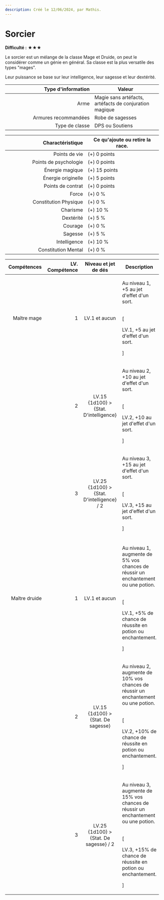 ```yaml
---
description: Créé le 12/06/2024, par Mathis.
---
```


# Sorcier

**Difficulté :** ★★★



Le sorcier est un mélange de la classe Mage et Druide, on peut le considérer comme un génie en général. Sa classe est la plus versatile des types "mages".

Leur puissance se base sur leur intelligence, leur sagesse et leur dextérité.

<table><thead><tr><th width="269" align="right">Type d'information</th><th>Valeur</th></tr></thead><tbody><tr><td align="right">Arme</td><td>Magie sans artéfacts, artéfacts de conjuration magique</td></tr><tr><td align="right">Armures recommandées</td><td>Robe de sagesses</td></tr><tr><td align="right">Type de classe</td><td>DPS ou Soutiens</td></tr></tbody></table>

<table><thead><tr><th width="247" align="right">Charactéristique</th><th>Ce qu'ajoute ou retire la race.</th></tr></thead><tbody><tr><td align="right">Points de vie</td><td>(+) 0 points</td></tr><tr><td align="right">Points de psychologie</td><td>(+) 0 points</td></tr><tr><td align="right">Énergie magique</td><td>(+) 15 points</td></tr><tr><td align="right">Énergie originelle</td><td>(+) 5 points</td></tr><tr><td align="right">Points de contrat</td><td>(+) 0 points</td></tr><tr><td align="right">Force</td><td>(+) 0 %</td></tr><tr><td align="right">Constitution Physique</td><td>(+) 0 %</td></tr><tr><td align="right">Charisme</td><td>(+) 10 %</td></tr><tr><td align="right">Dextérité</td><td>(+) 5 %</td></tr><tr><td align="right">Courage</td><td>(+) 0 %</td></tr><tr><td align="right">Sagesse</td><td>(+) 5 %</td></tr><tr><td align="right">Intelligence</td><td>(+) 10 %</td></tr><tr><td align="right">Constitution Mental</td><td>(+) 0 %</td></tr></tbody></table>

<table><thead><tr><th width="160" align="right">Compétences</th><th width="153" align="right">LV. Compétence</th><th width="179" align="center">Niveau et jet de dés</th><th>Description</th></tr></thead><tbody><tr><td align="right">Maître mage</td><td align="right">1</td><td align="center">LV.1 et aucun</td><td><p>Au niveau 1, +5 au jet d'effet d'un sort.</p><p><br>[</p><p>LV.1, +5 au jet d'effet d'un sort.</p><p>]</p></td></tr><tr><td align="right"></td><td align="right">2</td><td align="center">LV.15<br>{1d100} > {Stat. D'intelligence}</td><td><p>Au niveau 2, +10 au jet d'effet d'un sort.</p><p><br>[</p><p>LV.2, +10 au jet d'effet d'un sort.</p><p>]</p></td></tr><tr><td align="right"></td><td align="right">3</td><td align="center">LV.25<br>{1d100} > {Stat. D'intelligence} / 2</td><td><p>Au niveau 3, +15 au jet d'effet d'un sort.</p><p><br>[</p><p>LV.3, +15 au jet d'effet d'un sort.</p><p>]</p></td></tr><tr><td align="right"></td><td align="right"></td><td align="center"></td><td></td></tr><tr><td align="right">Maître druide</td><td align="right">1</td><td align="center">LV.1 et aucun</td><td><p>Au niveau 1, augmente de 5% vos chances de réussir un enchantement ou une potion.</p><p><br>[</p><p>LV.1, +5% de chance de réussite en potion ou enchantement.</p><p>]</p></td></tr><tr><td align="right"></td><td align="right">2</td><td align="center">LV.15<br>{1d100} > {Stat. De sagesse}</td><td><p>Au niveau 2, augmente de 10% vos chances de réussir un enchantement ou une potion.</p><p><br>[</p><p>LV.2, +10% de chance de réussite en potion ou enchantement.</p><p>]</p></td></tr><tr><td align="right"></td><td align="right">3</td><td align="center">LV.25<br>{1d100} > {Stat. De sagesse} / 2</td><td><p>Au niveau 3, augmente de 15% vos chances de réussir un enchantement ou une potion.</p><p><br>[</p><p>LV.3, +15% de chance de réussite en potion ou enchantement.</p><p>]</p></td></tr></tbody></table>
